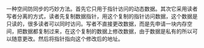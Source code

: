 一种空间防同步的巧妙方法。首先它只用于指针访问的动态数据。其次它采用读者写者分离的方式，读者先复制数据指针，用这个复制的指针访问数据，这个数据是只读的，很多读者可以同时访问。写者不直接更改数据，而是先申请一块内存空间，把数据都复制过来，在这个复制的数据上修改数据，由于数据是私有的所以可以随意更改。然后将指针指向这个修改后的地址。


